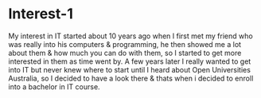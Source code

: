 # Interest-1

My interest in IT started about 10 years ago when I first met my friend who was really into his computers & programming, he then showed me a lot about them & how much you can do with them, so I started to get more interested in them as time went by. A few years later I really wanted to get into IT but never knew where to start until I heard about Open Universities Australia, so I decided to have a look there & thats when i decided to enroll into a bachelor in IT course.
